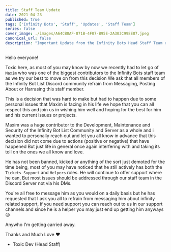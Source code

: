 ```yaml
---
title: Staff Team Update
date: 2021-04-23
published: true
tags: ['Infinity Bots', 'Staff', 'Updates', 'Staff Team']
series: false
cover_image: ./images/A64CB0AF-871B-4F07-B95E-2A303C998E87.jpeg
canonical_url: false
description: "Important Update from the Infinity Bots Head Staff Team regarding a important member of our Staff Team."
---
```


Hello everyone!

Toxic here, as most of you may know by now we recently had to let go of `Maxim` who was one
of the biggest contributors to the Infinity Bots staff team as we try our best to move on from this decision
We ask that all members of the Infinity Bot List Discord community refrain from Messaging, Posting About or Harrasing
this staff member.

This is a decision that was hard to make but had to happen due to some personal issues that Maxim is facing in his life
we hope that you can all respect this and join us in wishing him well and hoping for the best for him and his current issues or projects.

Maxim was a huge contributor to the Development, Maintenance and Security of the Infinity Bot List Community and Server as a whole and i
wanted to personally reach out and let you all know in advance that this decision did not come due to actions (positive or negative) that have happened
But just life in general once again interfering with and taking its toll on the ones we all know and love.

He has not been banned, kicked or anything of the sort just demoted for the time being, most of you may have
noticed that he still actively has both the `Tickets Support` and `Helpers` roles. He will continue to offer support where he can,
But most issues should be addressed through our staff team in the Discord Server not via his DMs.

You're all free to message him as you would on a daily basis but he has requested that I ask you all to refrain from messaging him
about infinity related support, if you need support you can reach out to us in our support channels and since he is a helper you may
just end up getting him anyways 😉

Anywho I'm getting carried away.

Thanks and Much Love ❤️
- Toxic Dev (Head Staff)

